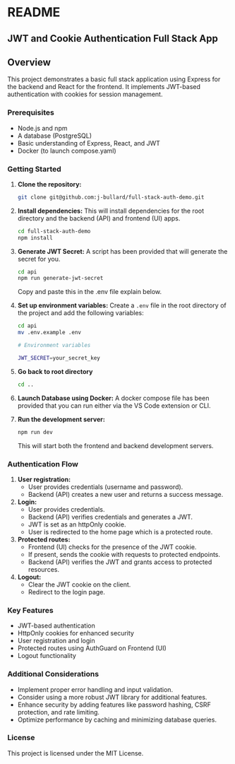 # README

## JWT and Cookie Authentication Full Stack App

## Overview

This project demonstrates a basic full stack application using Express for the backend and React for the frontend. It implements JWT-based authentication with cookies for session management.

### Prerequisites

- Node.js and npm
- A database (PostgreSQL)
- Basic understanding of Express, React, and JWT
- Docker (to launch compose.yaml)

### Getting Started

1. **Clone the repository:**

   ```bash
   git clone git@github.com:j-bullard/full-stack-auth-demo.git
   ```

2. **Install dependencies:** This will install dependencies for the root directory and the backend (API) and frontend (UI) apps.

   ```bash
   cd full-stack-auth-demo
   npm install
   ```

3. **Generate JWT Secret:** A script has been provided that will generate the secret for you.

   ```bash
   cd api
   npm run generate-jwt-secret
   ```

   Copy and paste this in the .env file explain below.

4. **Set up environment variables:**
   Create a `.env` file in the root directory of the project and add the following variables:

   ```bash
   cd api
   mv .env.example .env
   ```

   ```bash
   # Environment variables

   JWT_SECRET=your_secret_key
   ```

5. **Go back to root directory**

   ```bash
   cd ..
   ```

6. **Launch Database using Docker:** A docker compose file has been provided that you can run either via the VS Code extension or CLI.

7. **Run the development server:**

   ```bash
   npm run dev
   ```

   This will start both the frontend and backend development servers.

### Authentication Flow

1. **User registration:**
   - User provides credentials (username and password).
   - Backend (API) creates a new user and returns a success message.
2. **Login:**
   - User provides credentials.
   - Backend (API) verifies credentials and generates a JWT.
   - JWT is set as an httpOnly cookie.
   - User is redirected to the home page which is a protected route.
3. **Protected routes:**
   - Frontend (UI) checks for the presence of the JWT cookie.
   - If present, sends the cookie with requests to protected endpoints.
   - Backend (API) verifies the JWT and grants access to protected resources.
4. **Logout:**
   - Clear the JWT cookie on the client.
   - Redirect to the login page.

### Key Features

- JWT-based authentication
- HttpOnly cookies for enhanced security
- User registration and login
- Protected routes using AuthGuard on Frontend (UI)
- Logout functionality

### Additional Considerations

- Implement proper error handling and input validation.
- Consider using a more robust JWT library for additional features.
- Enhance security by adding features like password hashing, CSRF protection, and rate limiting.
- Optimize performance by caching and minimizing database queries.

### License

This project is licensed under the MIT License.
